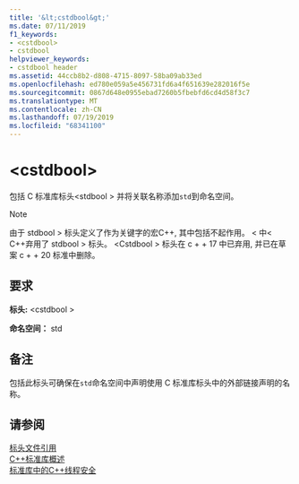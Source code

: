 ```yaml
---
title: '&lt;cstdbool&gt;'
ms.date: 07/11/2019
f1_keywords:
- <cstdbool>
- cstdbool
helpviewer_keywords:
- cstdbool header
ms.assetid: 44ccb8b2-d808-4715-8097-58ba09ab33ed
ms.openlocfilehash: ed780e059a5e456731fd6a4f651639e282016f5e
ms.sourcegitcommit: 0867d648e0955ebad7260b5fbebfd6cd4d58f3c7
ms.translationtype: MT
ms.contentlocale: zh-CN
ms.lasthandoff: 07/19/2019
ms.locfileid: "68341100"
---
```

# <a name="ltcstdboolgt"></a>&lt;cstdbool&gt;

包括 C 标准库标头\<stdbool > 并将关联名称添加`std`到命名空间。

> [!NOTE]
> 由于 stdbool > 标头定义了作为关键字的宏C++, 其中包括不起作用。 \< 中\< C++弃用了 stdbool > 标头。 \<Cstdbool > 标头在 c + + 17 中已弃用, 并已在草案 c + + 20 标准中删除。

## <a name="requirements"></a>要求

**标头:** \<cstdbool >

**命名空间：** std

## <a name="remarks"></a>备注

包括此标头可确保在`std`命名空间中声明使用 C 标准库标头中的外部链接声明的名称。

## <a name="see-also"></a>请参阅

[标头文件引用](cpp-standard-library-header-files.md)\
[C++标准库概述](cpp-standard-library-overview.md)\
[标准库中的C++线程安全](thread-safety-in-the-cpp-standard-library.md)
